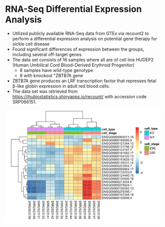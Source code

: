 # RNA-Seq Differential Expression Analysis
- Utilized publicly available RNA-Seq data from GTEx via recount2 to perform a differential expression analysis on potential gene therapy for sickle cell disease
- Found significant differences of expression between the groups, including several off-target genes
- The data set consists of 16 samples where all are of cell line HUDEP2 (Human Umbilical Cord Blood-Derived Erythroid Progenitor)
  - 8 samples have wild-type genotype
  - 8 with knockout "ZBTB7A gene
- ZBTB7A gene produces an LRF transcription factor that represses fetal β-like globin expression in adult red blood cells.
- The data set was retrieved from https://jhubiostatistics.shinyapps.io/recount/ with accession code SRP066151.

![alt text](https://github.com/salhasan/RNA-Seq-Analysis/blob/master/rna_seq_DEA.png)


